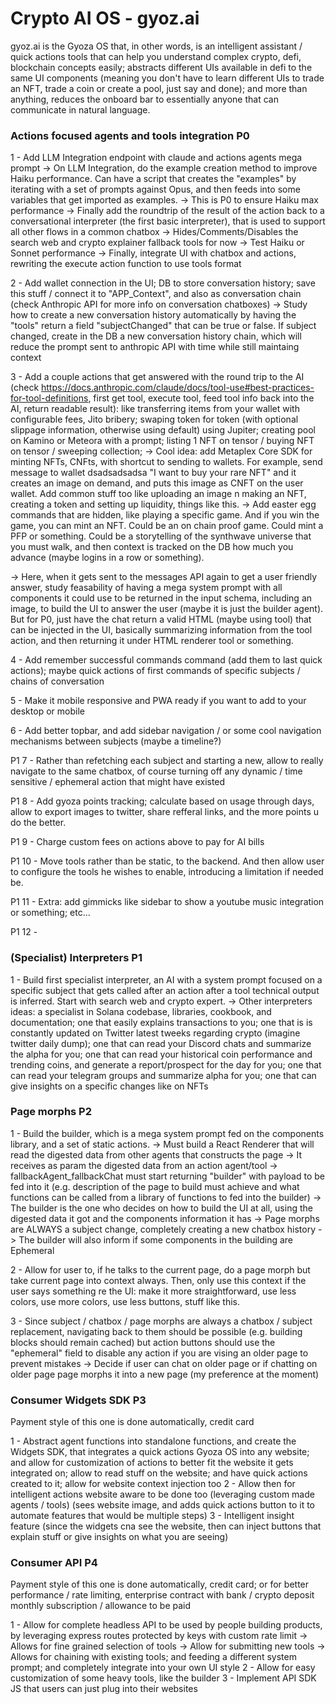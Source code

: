 # Crypto AI OS - gyoz.ai

gyoz.ai is the Gyoza OS that, in other words, is an intelligent assistant / quick actions tools that can help you understand complex crypto, defi, blockchain concepts easily; abstracts different UIs available in defi to the same UI components (meaning you don't have to learn different UIs to trade an NFT, trade a coin or create a pool, just say and done); and more than anything, reduces the onboard bar to essentially anyone that can communicate in natural language.

### Actions focused agents and tools integration P0
1 - Add LLM Integration endpoint with claude and actions agents mega prompt 
-> On LLM Integration, do the example creation method to improve Haiku performance. Can have a script that creates the "examples" by iterating with a set of prompts against Opus, and then feeds into some variables that get imported as examples.
-> This is P0 to ensure Haiku max performance
-> Finally add the roundtrip of the result of the action back to a conversational interpreter (the first basic interpreter), that is used to support all other flows in a common chatbox
-> Hides/Comments/Disables the search web and crypto explainer fallback tools for now
-> Test Haiku or Sonnet performance
-> Finally, integrate UI with chatbox and actions, rewriting the execute action function to use tools format

2 - Add wallet connection in the UI; DB to store conversation history; save this stuff / connect it to "APP_Context", and also as conversation chain (check Anthropic API for more info on conversation chatboxes)
-> Study how to create a new conversation history automatically by having the "tools" return a field "subjectChanged" that can be true or false. If subject changed, create in the DB a new conversation history chain, which will reduce the prompt sent to anthropic API with time while still maintaing context

3 - Add a couple actions that get answered with the round trip to the AI (check https://docs.anthropic.com/claude/docs/tool-use#best-practices-for-tool-definitions, first get tool, execute tool, feed tool info back into the AI, return readable result): like transferring items from your wallet with configurable fees, Jito bribery; swaping token for token (with optional slippage information, otherwise using default) using Jupiter; creating pool on Kamino or Meteora with a prompt; listing 1 NFT on tensor / buying NFT on tensor / sweeping collection; 
-> Cool idea: add Metaplex Core SDK for minting NFTs, CNFts, with shortcut to sending to wallets. For example, send message to wallet dsadsadsadsa "I want to buy your rare NFT" and it creates an image on demand, and puts this image as CNFT on the user wallet. Add common stuff too like uploading an image n making an NFT, creating a token and setting up liquidity, things like this.
-> Add easter egg commands that are hidden, like playing a specific game. And if you win the game, you can mint an NFT. Could be an on chain proof game. Could mint a PFP or something. Could be a storytelling of the synthwave universe that you must walk, and then context is tracked on the DB how much you advance (maybe logins in a row or something).

-> Here, when it gets sent to the messages API again to get a user friendly answer, study feasability of having a mega system prompt with all components it could use to be returned in the input schema, including an image, to build the UI to answer the user (maybe it is just the builder agent). But for P0, just have the chat return a valid HTML (maybe using tool) that can be injected in the UI, basically summarizing information from the tool action, and then returning it under HTML renderer tool or something.

4 - Add remember successful commands command (add them to last quick actions); maybe quick actions of first commands of specific subjects / chains of conversation

5 - Make it mobile responsive and PWA ready if you want to add to your desktop or mobile

6 - Add better topbar, and add sidebar navigation / or some cool navigation mechanisms between subjects (maybe a timeline?)

P1 7 - Rather than refetching each subject and starting a new, allow to really navigate to the same chatbox, of course turning off any dynamic / time sensitive / ephemeral action that might have existed

P1 8 - Add gyoza points tracking; calculate based on usage through days, allow to export images to twitter, share refferal links, and the more points u do the better.

P1 9 - Charge custom fees on actions above to pay for AI bills

P1 10 - Move tools rather than be static, to the backend. And then allow user to configure the tools he wishes to enable, introducing a limitation if needed be.

P1 11 - Extra: add gimmicks like sidebar to show a youtube music integration or something; etc...

P1 12 - 

### (Specialist) Interpreters P1

1 - Build first specialist interpreter, an AI with a system prompt focused on a specific subject that gets called after an action after a tool technical output is inferred. Start with search web and crypto expert.
-> Other interpreters ideas: a specialist in Solana codebase, libraries, cookbook, and documentation; one that easily explains transactions to you; one that is is constantly updated on Twitter latest tweeks regarding crypto (imagine twitter daily dump); one that can read your Discord chats and summarize the alpha for you; one that can read your historical coin performance and trending coins, and generate a report/prospect for the day for you; one that can read your telegram groups and summarize alpha for you; one that can give insights on a specific changes like on NFTs

### Page morphs P2
1 - Build the builder, which is a mega system prompt fed on the components library, and a set of static actions.
-> Must build a React Renderer that will read the digested data from other agents that constructs the page
-> It receives as param the digested data from an action agent/tool
-> fallbackAgent_fallbackChat must start returning "builder" with payload to be fed into it (e.g. description of the page to build must achieve and what functions can be called from a library of functions to fed into the builder)
-> The builder is the one who decides on how to build the UI at all, using the digested data it got and the components information it has
-> Page morphs are ALWAYS a subject change, completely creating a new chatbox history
-> The builder will also inform if some components in the building are Ephemeral

2 - Allow for user to, if he talks to the current page, do a page morph but take current page into context always. Then, only use this context if the user says something re the UI: make it more straightforward, use less colors, use more colors, use less buttons, stuff like this.

3 - Since subject / chatbox / page morphs are always a chatbox / subject replacement, navigating back to them should be possible (e.g. building blocks should remain cached) but action buttons should use the "ephemeral" field to disable any action if you are vising an older page to prevent mistakes
-> Decide if user can chat on older page or if chatting on older page page morphs it into a new page (my preference at the moment)

### Consumer Widgets SDK P3
Payment style of this one is done automatically, credit card

1 - Abstract agent functions into standalone functions, and create the Widgets SDK, that integrates a quick actions Gyoza OS into any website; and allow for customization of actions to better fit the website it gets integrated on; allow to read stuff on the website; and have quick actions created to it; allow for website context injection too
2 - Allow then for intelligent actions website aware to be done too (leveraging custom made agents / tools) (sees website image, and adds quick actions button to it to automate features that would be multiple steps)
3 - Intelligent insight feature (since the widgets cna see the website, then can inject buttons that explain stuff or give insights on what you are seeing)

### Consumer API P4
Payment style of this one is done automatically, credit card; or for better performance / rate limiting, enterprise contract with bank / crypto deposit monthly subscription / allowance to be paid

1 - Allow for complete headless API to be used by people building products, by leveraging express routes protected by keys with custom rate limit
-> Allows for fine grained selection of tools
-> Allow for submitting new tools
-> Allows for chaining with existing tools; and feeding a different system prompt; and completely integrate into your own UI style
2 - Allow for easy customization of some heavy tools, like the builder
3 - Implement API SDK JS that users can just plug into their websites